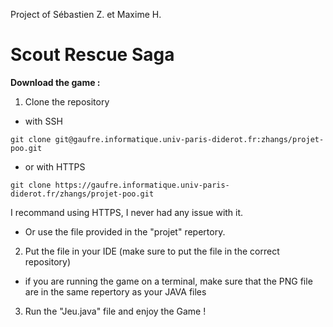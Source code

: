 Project of Sébastien Z. et Maxime H.

# Scout Rescue Saga

**Download the game :**

1. Clone the repository
* with SSH
```
git clone git@gaufre.informatique.univ-paris-diderot.fr:zhangs/projet-poo.git
```
* or with HTTPS
```
git clone https://gaufre.informatique.univ-paris-diderot.fr/zhangs/projet-poo.git
```
I recommand using HTTPS, I never had any issue with it.

* Or use the file provided in the "projet" repertory.

2. Put the file in your IDE (make sure to put the file in the correct repository)

* if you are running the game on a terminal, make sure that the PNG file are in the same repertory as your JAVA files

3. Run the "Jeu.java" file and enjoy the Game !